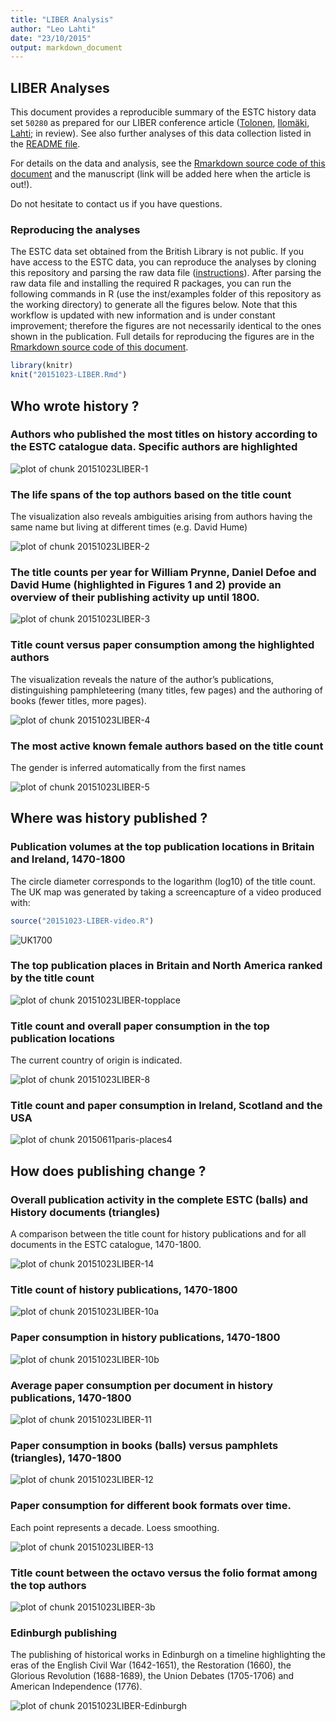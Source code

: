 ```yaml
---
title: "LIBER Analysis"
author: "Leo Lahti"
date: "23/10/2015"
output: markdown_document
---
```


## LIBER Analyses




This document provides a reproducible summary of the ESTC history data set ``50280`` as prepared for our LIBER conference article ([Tolonen](https://github.com/tolonen), [Ilomäki](https://github.com/NVI/), [Lahti](http://www.iki.fi/Leo.Lahti); in review). See also further analyses of this data collection listed in the [README file](https://github.com/rOpenGov/estc).

For details on the data and analysis, see the [Rmarkdown source code of this document](https://github.com/rOpenGov/estc/blob/master/inst/examples/20151023-LIBER.Rmd) and the manuscript (link will be added here when the article is out!).

Do not hesitate to contact us if you have questions.

### Reproducing the analyses

The ESTC data set obtained from the British Library is not public. If you have access to the ESTC data, you can reproduce the analyses by cloning this repository and parsing the raw data file ([instructions](https://github.com/rOpenGov/estc/blob/master/vignettes/tutorial.md)). After parsing the raw data file and installing the required R packages, you can run the following commands in R (use the inst/examples folder of this repository as the working directory) to generate all the figures below. Note that this workflow is updated with new information and is under constant improvement; therefore the figures are not necessarily identical to the ones shown in the publication. Full details for reproducing the figures are in the [Rmarkdown source code of this document](https://github.com/rOpenGov/estc/blob/master/inst/examples/20151023-LIBER.Rmd).



```r
library(knitr)
knit("20151023-LIBER.Rmd")
```





## Who wrote history ?

### Authors who published the most titles on history according to the ESTC catalogue data. Specific authors are highlighted

![plot of chunk 20151023LIBER-1](figure/20151023LIBER-1-1.png) 


### The life spans of the top authors based on the title count

The visualization also reveals ambiguities arising from authors having the same name but living at different times (e.g. David Hume)

![plot of chunk 20151023LIBER-2](figure/20151023LIBER-2-1.png) 


### The title counts per year for William Prynne, Daniel Defoe and David Hume (highlighted in Figures 1 and 2) provide an overview of their publishing activity up until 1800.

![plot of chunk 20151023LIBER-3](figure/20151023LIBER-3-1.png) 


### Title count versus paper consumption among the highlighted authors

The visualization reveals the nature of the author’s publications, distinguishing pamphleteering (many titles, few pages) and the authoring of books (fewer titles, more pages).


![plot of chunk 20151023LIBER-4](figure/20151023LIBER-4-1.png) 


### The most active known female authors based on the title count

The gender is inferred automatically from the first names

![plot of chunk 20151023LIBER-5](figure/20151023LIBER-5-1.png) 

## Where was history published ?

### Publication volumes at the top publication locations in Britain and Ireland, 1470-1800

The circle diameter corresponds to the logarithm (log10) of the title count. The UK map was generated by taking a screencapture of a video produced with:


```r
source("20151023-LIBER-video.R")
```

![UK1700](uk1700.png)


### The top publication places in Britain and North America ranked by the title count

![plot of chunk 20151023LIBER-topplace](figure/20151023LIBER-topplace-1.png) 



### Title count and overall paper consumption in the top publication locations

The current country of origin is indicated.

![plot of chunk 20151023LIBER-8](figure/20151023LIBER-8-1.png) 



### Title count and paper consumption in Ireland, Scotland and the USA


![plot of chunk 20150611paris-places4](figure/20150611paris-places4-1.png) 



## How does publishing change ?

### Overall publication activity in the complete ESTC (balls) and History documents (triangles)

A comparison between the title count for history publications and for all documents in the ESTC catalogue, 1470-1800.

![plot of chunk 20151023LIBER-14](figure/20151023LIBER-14-1.png) 


### Title count of history publications, 1470-1800

![plot of chunk 20151023LIBER-10a](figure/20151023LIBER-10a-1.png) 

### Paper consumption in history publications, 1470-1800

![plot of chunk 20151023LIBER-10b](figure/20151023LIBER-10b-1.png) 


### Average paper consumption per document in history publications, 1470-1800

![plot of chunk 20151023LIBER-11](figure/20151023LIBER-11-1.png) 




### Paper consumption in books (balls) versus pamphlets (triangles), 1470-1800

![plot of chunk 20151023LIBER-12](figure/20151023LIBER-12-1.png) 


### Paper consumption for different book formats over time.

Each point represents a decade. Loess smoothing.

![plot of chunk 20151023LIBER-13](figure/20151023LIBER-13-1.png) 

### Title count between the octavo versus the folio format among the top authors

![plot of chunk 20151023LIBER-3b](figure/20151023LIBER-3b-1.png) 

### Edinburgh publishing

The publishing of historical works in Edinburgh on a timeline highlighting the eras of the English Civil War (1642-1651), the Restoration (1660), the Glorious Revolution (1688-1689), the Union Debates (1705-1706) and American Independence (1776).

![plot of chunk 20151023LIBER-Edinburgh](figure/20151023LIBER-Edinburgh-1.png) 

